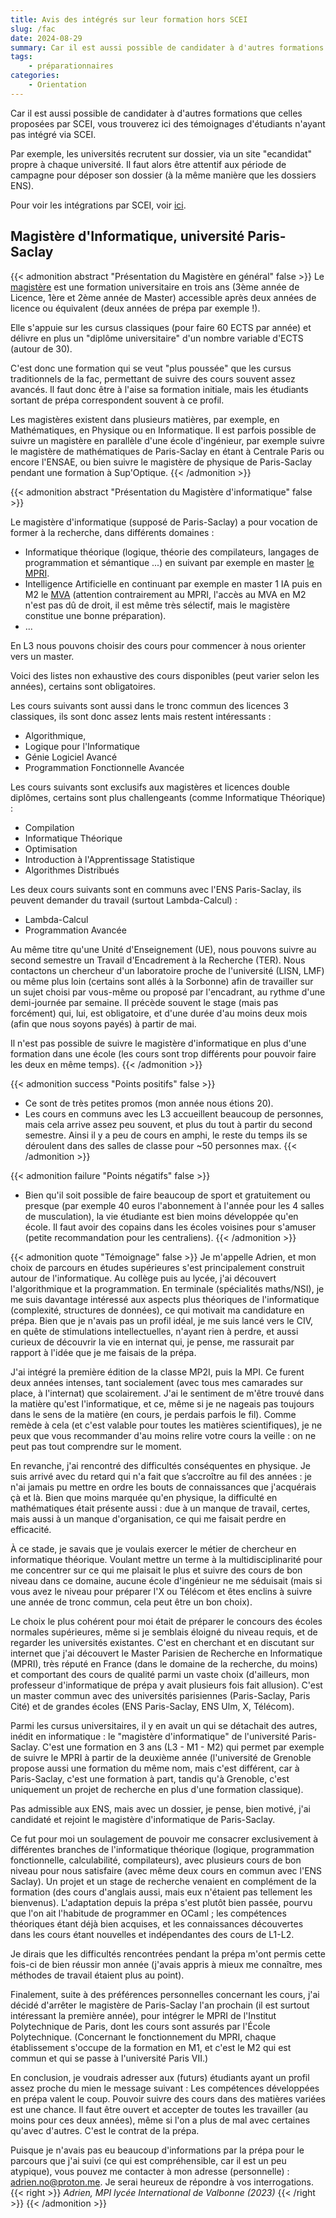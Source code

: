 ```yaml
---
title: Avis des intégrés sur leur formation hors SCEI
slug: /fac
date: 2024-08-29
summary: Car il est aussi possible de candidater à d'autres formations que celles proposées par SCEI, vous trouverez ici des témoignages d'étudiants n'ayant pas intégré via SCEI.
tags:
    - préparationnaires
categories:
    - Orientation
---
```


Car il est aussi possible de candidater à d'autres formations que celles proposées par SCEI, vous trouverez ici des témoignages d'étudiants n'ayant pas intégré via SCEI.

Par exemple, les universités recrutent sur dossier, via un site "ecandidat" propre à chaque université. Il faut alors être attentif aux période de campagne pour déposer son dossier (à la même manière que les dossiers ENS).

Pour voir les intégrations par SCEI, voir [ici](/scei).

## Magistère d'Informatique, université Paris-Saclay

{{< admonition abstract "Présentation du Magistère en général" false >}} <!-- On pourra mettre la présentation en dehors s'il y a d'autres témoignages de magistère -->
Le [magistère](https://fr.wikipedia.org/wiki/Magist%C3%A8re_(dipl%C3%B4me)) est une formation universitaire en trois ans (3ème année de Licence, 1ère et 2ème année de Master) accessible après deux années de licence ou équivalent (deux années de prépa par exemple !).

Elle s'appuie sur les cursus classiques (pour faire 60 ECTS par année) et délivre en plus un "diplôme universitaire" d'un nombre variable d'ECTS (autour de 30).

C'est donc une formation qui se veut "plus poussée" que les cursus traditionnels de la fac, permettant de suivre des cours souvent assez avancés. Il faut donc être à l'aise sa formation initiale, mais les étudiants sortant de prépa correspondent souvent à ce profil.

Les magistères existent dans plusieurs matières, par exemple, en Mathématiques, en Physique ou en Informatique. Il est parfois possible de suivre un magistère en parallèle d'une école d'ingénieur, par exemple suivre le magistère de mathématiques de Paris-Saclay en étant à Centrale Paris ou encore l'ENSAE, ou bien suivre le magistère de physique de Paris-Saclay pendant une formation à Sup'Optique.
{{< /admonition >}}

{{< admonition abstract "Présentation du Magistère d'informatique" false >}}

Le magistère d'informatique (supposé de Paris-Saclay) a pour vocation de former à la recherche, dans différents domaines :

- Informatique théorique (logique, théorie des compilateurs, langages de programmation et sémantique ...) en suivant par exemple en master [le MPRI](https://wikimpri.dptinfo.ens-cachan.fr/doku.php).
- Intelligence Artificielle en continuant par exemple en master 1 IA puis en M2 le [MVA](https://www.master-mva.com/) (attention contrairement au MPRI, l'accès au MVA en M2 n'est pas dû de droit, il est même très sélectif, mais le magistère constitue une bonne préparation).
- ...

En L3 nous pouvons choisir des cours pour commencer à nous orienter vers un master.

Voici des listes non exhaustive des cours disponibles (peut varier selon les années), certains sont obligatoires.

Les cours suivants sont aussi dans le tronc commun des licences 3 classiques, ils sont donc assez lents mais restent intéressants :

- Algorithmique,
- Logique pour l'Informatique
- Génie Logiciel Avancé
- Programmation Fonctionnelle Avancée

Les cours suivants sont exclusifs aux magistères et licences double diplômes, certains sont plus challengeants (comme Informatique Théorique) :

- Compilation
- Informatique Théorique
- Optimisation
- Introduction à l'Apprentissage Statistique
- Algorithmes Distribués

Les deux cours suivants sont en communs avec l'ENS Paris-Saclay, ils peuvent demander du travail (surtout Lambda-Calcul) :

- Lambda-Calcul
- Programmation Avancée

Au même titre qu'une Unité d'Enseignement (UE), nous pouvons suivre au second semestre un Travail d'Encadrement à la Recherche (TER). Nous contactons un chercheur d'un laboratoire proche de l'université (LISN, LMF) ou même plus loin (certains sont allés à la Sorbonne) afin de travailler sur un sujet choisi par vous-même ou proposé par l'encadrant, au rythme d'une demi-journée par semaine. Il précède souvent le stage (mais pas forcément) qui, lui, est obligatoire, et d'une durée d'au moins deux mois (afin que nous soyons payés) à partir de mai.

Il n'est pas possible de suivre le magistère d'informatique en plus d'une formation dans une école (les cours sont trop différents pour pouvoir faire les deux en même temps).
{{< /admonition >}}

{{< admonition success "Points positifs" false >}}

- Ce sont de très petites promos (mon année nous étions 20).
- Les cours en communs avec les L3 accueillent beaucoup de personnes, mais cela arrive assez peu souvent, et plus du tout à partir du second semestre. Ainsi il y a peu de cours en amphi, le reste du temps ils se déroulent dans des salles de classe pour ~50 personnes max.
{{< /admonition >}}

{{< admonition failure "Points négatifs" false >}}

- Bien qu'il soit possible de faire beaucoup de sport et gratuitement ou presque (par exemple 40 euros l'abonnement à l'année pour les 4 salles  de musculation), la vie étudiante est bien moins développée qu'en école. Il faut avoir des copains dans les écoles voisines pour s'amuser (petite recommandation pour les centraliens).
{{< /admonition >}}

{{< admonition quote "Témoignage" false >}}
Je m'appelle Adrien, et mon choix de parcours en études supérieures s'est principalement construit autour de l'informatique.
Au collège puis au lycée, j'ai découvert l'algorithmique et la programmation. En terminale (spécialités maths/NSI), je me suis davantage intéressé aux aspects plus théoriques de l'informatique (complexité, structures de données), ce qui motivait ma candidature en prépa. Bien que je n'avais pas un profil idéal, je me suis lancé vers le CIV, en quête de stimulations intellectuelles, n'ayant rien à perdre, et aussi curieux de découvrir la vie en internat qui, je pense, me rassurait par rapport à l'idée que je me faisais de la prépa.

J'ai intégré la première édition de la classe MP2I, puis la MPI. Ce furent deux années intenses, tant socialement (avec tous mes camarades sur place, à l'internat) que scolairement. J'ai le sentiment de m'être trouvé dans la matière qu'est l'informatique, et ce, même si je ne nageais pas toujours dans le sens de la matière (en cours, je perdais parfois le fil). Comme remède à cela (et c'est valable pour toutes les matières scientifiques), je ne peux que vous recommander d'au moins relire votre cours la veille : on ne peut pas tout comprendre sur le moment.

En revanche, j'ai rencontré des difficultés conséquentes en physique. Je suis arrivé avec du retard qui n'a fait que s’accroître au fil des années : je n'ai jamais pu mettre en ordre les bouts de connaissances que j'acquérais çà et là. Bien que moins marquée qu'en physique, la difficulté en mathématiques était présente aussi : due à un manque de travail, certes, mais aussi à un manque d'organisation, ce qui me faisait perdre en efficacité.

À ce stade, je savais que je voulais exercer le métier de chercheur en informatique théorique. Voulant mettre un terme à la multidisciplinarité pour me concentrer sur ce qui me plaisait le plus et suivre des cours de bon niveau dans ce domaine, aucune école d'ingénieur ne me séduisait (mais si vous avez le niveau pour préparer l'X ou Télécom et êtes enclins à suivre une année de tronc commun, cela peut être un bon choix).

Le choix le plus cohérent pour moi était de préparer le concours des écoles normales supérieures, même si je semblais éloigné du niveau requis, et de regarder les universités existantes.
C'est en cherchant et en discutant sur internet que j'ai découvert le Master Parisien de Recherche en Informatique (MPRI), très réputé en France (dans le domaine de la recherche, du moins) et comportant des cours de qualité parmi un vaste choix (d'ailleurs, mon professeur d'informatique de prépa y avait plusieurs fois fait allusion). C'est un master commun avec des universités parisiennes (Paris-Saclay, Paris Cité) et de grandes écoles (ENS Paris-Saclay, ENS Ulm, X, Télécom).

Parmi les cursus universitaires, il y en avait un qui se détachait des autres, inédit en informatique : le "magistère d'informatique" de l'université Paris-Saclay. C'est une formation en 3 ans (L3 - M1 - M2) qui permet par exemple de suivre le MPRI à partir de la deuxième année (l'université de Grenoble propose aussi une formation du même nom, mais c'est différent, car à Paris-Saclay, c'est une formation à part, tandis qu'à Grenoble, c'est uniquement un projet de recherche en plus d'une formation classique).

Pas admissible aux ENS, mais avec un dossier, je pense, bien motivé, j'ai candidaté et rejoint le magistère d'informatique de Paris-Saclay.

Ce fut pour moi un soulagement de pouvoir me consacrer exclusivement à différentes branches de l'informatique théorique (logique, programmation fonctionnelle, calculabilité, compilateurs), avec plusieurs cours de bon niveau pour nous satisfaire (avec même deux cours en commun avec l'ENS Saclay). Un projet et un stage de recherche venaient en complément de la formation (des cours d'anglais aussi, mais eux n'étaient pas tellement les bienvenus).
L'adaptation depuis la prépa s'est plutôt bien passée, pourvu que l'on ait l'habitude de programmer en OCaml ; les compétences théoriques étant déjà bien acquises, et les connaissances découvertes dans les cours étant nouvelles et indépendantes des cours de L1-L2.

Je dirais que les difficultés rencontrées pendant la prépa m'ont permis cette fois-ci de bien réussir mon année (j'avais appris à mieux me connaître, mes méthodes de travail étaient plus au point).

Finalement, suite à des préférences personnelles concernant les cours, j'ai décidé d'arrêter le magistère de Paris-Saclay l'an prochain (il est surtout intéressant la première année), pour intégrer le MPRI de l'Institut Polytechnique de Paris, dont les cours sont assurés par l'École Polytechnique. (Concernant le fonctionnement du MPRI, chaque établissement s'occupe de la formation en M1, et c'est le M2 qui est commun et qui se passe à l'université Paris VII.)

En conclusion, je voudrais adresser aux (futurs) étudiants ayant un profil assez proche du mien le message suivant : Les compétences développées en prépa valent le coup. Pouvoir suivre des cours dans des matières variées est une chance. Il faut être ouvert et accepter de toutes les travailler (au moins pour ces deux années), même si l'on a plus de mal avec certaines qu'avec d'autres. C'est le contrat de la prépa.

Puisque je n'avais pas eu beaucoup d'informations par la prépa pour le parcours que j'ai suivi (ce qui est compréhensible, car il est un peu atypique), vous pouvez me contacter à mon adresse (personnelle) : <adrien.no@proton.me>. Je serai heureux de répondre à vos interrogations.
{{< right >}} *Adrien, MPI lycée International de Valbonne (2023)* {{< /right >}}
{{< /admonition >}}
